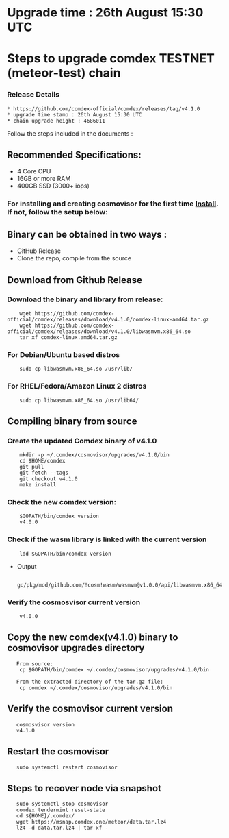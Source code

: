 # Upgrade time : 26th August 15:30 UTC 

# Steps to upgrade comdex TESTNET (meteor-test) chain

### Release Details
    * https://github.com/comdex-official/comdex/releases/tag/v4.1.0
    * upgrade time stamp : 26th August 15:30 UTC 
    * chain upgrade height : 4686011

Follow the steps included in the documents :

## Recommended Specifications:
   * 4 Core CPU
   * 16GB or more RAM
   * 400GB SSD (3000+ iops)

### For installing and creating cosmovisor for the first time [Install](https://github.com/comdex-official/networks/blob/main/testnet/cosmovisor-setup.md). If not, follow the setup below:

## Binary can be obtained in two ways :
   * GitHub Release 
   * Clone the repo, compile from the source

## Download from Github Release

### Download the binary and library from release:

```shell
    wget https://github.com/comdex-official/comdex/releases/download/v4.1.0/comdex-linux-amd64.tar.gz
    wget https://github.com/comdex-official/comdex/releases/download/v4.1.0/libwasmvm.x86_64.so
    tar xf comdex-linux.amd64.tar.gz
```

### For Debian/Ubuntu based distros
```shell
    sudo cp libwasmvm.x86_64.so /usr/lib/
```

### For RHEL/Fedora/Amazon Linux 2 distros
```shell
    sudo cp libwasmvm.x86_64.so /usr/lib64/
```

## Compiling binary from source

### Create the updated Comdex binary of v4.1.0

```shell
    mkdir -p ~/.comdex/cosmovisor/upgrades/v4.1.0/bin
    cd $HOME/comdex
    git pull
    git fetch --tags
    git checkout v4.1.0
    make install
```

### Check the new comdex version:

```shell
    $GOPATH/bin/comdex version
    v4.0.0
```

### Check if the wasm library is linked with the current version 

```shell
    ldd $GOPATH/bin/comdex version
```

 - Output
   ```shell
      go/pkg/mod/github.com/!cosm!wasm/wasmvm@v1.0.0/api/libwasmvm.x86_64.so
   ```
       

### Verify the cosmosvisor current version

```shell
    v4.0.0
```

## Copy the new comdex(v4.1.0) binary to cosmovisor upgrades directory

```shell 
   From source:
    cp $GOPATH/bin/comdex ~/.comdex/cosmovisor/upgrades/v4.1.0/bin
    
   From the extracted directory of the tar.gz file:
    cp comdex ~/.comdex/cosmovisor/upgrades/v4.1.0/bin
```

## Verify the cosmovisor current version

```shell
   cosmosvisor version
   v4.1.0
```

## Restart the cosmovisor

```shell
   sudo systemctl restart cosmovisor
```
 
## Steps to recover node via snapshot

```shell
   sudo systemctl stop cosmovisor
   comdex tendermint reset-state
   cd ${HOME}/.comdex/
   wget https://msnap.comdex.one/meteor/data.tar.lz4
   lz4 -d data.tar.lz4 | tar xf -
```
